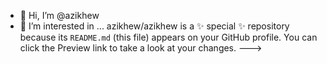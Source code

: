 - 👋 Hi, I’m @azikhew
- 👀 I’m interested in ...
azikhew/azikhew is a ✨ special ✨ repository because its `README.md` (this file) appears on your GitHub profile.
You can click the Preview link to take a look at your changes.
--->
